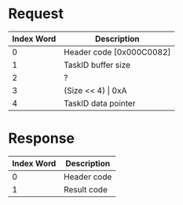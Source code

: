 # Request

| Index Word | Description                |
|------------|----------------------------|
| 0          | Header code \[0x000C0082\] |
| 1          | TaskID buffer size         |
| 2          | ?                          |
| 3          | (Size \<\< 4) \| 0xA       |
| 4          | TaskID data pointer        |

# Response

| Index Word | Description |
|------------|-------------|
| 0          | Header code |
| 1          | Result code |